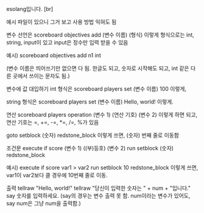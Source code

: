 esolang입니다.
[br]

예시 파일이 있으니
그거 보고 사용 방법 익혀도 됨


변수 선언은
scoreboard objectives add (변수 이름) (형식)
이렇게
형식으로는 int, string, input이 있고 input은 정수만 입력 받을 수 있음

예시)
scoreboard objectives add n1 int

(변수 이름은 띄어쓰기만 없으면 다 됨. 한글도 되고, 숫자로 시작해도 되고, int 같은 다른 곳에서 쓰이는 문자도 됨.)


변수에 값 대입하기
int 형식은
scoreboard players set (변수 이름) 100
이렇게,

string 형식은
scoreboard players set (변수 이름) Hello, world!
이렇게.


연산
scoreboard players operation (변수 1) (연산 기호) (변수 2)
이렇게 하면 되고,
연산 기호는 =, +=, -=, *=, /=, %가 있음


goto
setblock (숫자) redstone_block
이렇게 쓰면, (숫자) 번째 줄로 이동함


조건문
execute if score (변수 1) ((부)등호) (변수 2) run setblock (숫자) redstone_block

예시) execute if score var1 > var2 run setblock 10 redstone_block
이렇게 쓰면, var1이 var2보다 클 경우에 10번째 줄로 이동.


출력
tellraw "Hello, world!"
tellraw "당신이 입력한 숫자는 " + num + "입니다."
say 숫자를 입력하세요.
(say의 경우는 변수 출력 못 함. num이라는 변수가 있어도, say num은 그냥 num을 출력함.)

